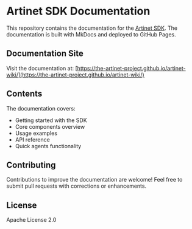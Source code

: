 # Artinet SDK Documentation

This repository contains the documentation for the [Artinet SDK](https://github.com/the-artinet-project/artinet-sdk). The documentation is built with MkDocs and deployed to GitHub Pages.

## Documentation Site

Visit the documentation at: [https://the-artinet-project.github.io/artinet-wiki/](https://the-artinet-project.github.io/artinet-wiki/)

## Contents

The documentation covers:

- Getting started with the SDK
- Core components overview
- Usage examples
- API reference
- Quick agents functionality

## Contributing

Contributions to improve the documentation are welcome! Feel free to submit pull requests with corrections or enhancements.

## License

Apache License 2.0
